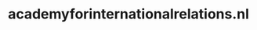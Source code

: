 ---
layout: post
title:  "academyforinternationalrelations.nl"
internal_url:  "/dutchgov/academyforinternationalrelations.nl.html"
categories: dutchgov
---
